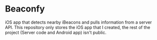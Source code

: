# Beaconfy
iOS app that detects nearby iBeacons and pulls information from a server API. This repository only stores the iOS app that I created, the rest of the project (Server code and Android app) isn't public.
